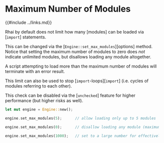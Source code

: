 Maximum Number of Modules
=========================

{{#include ../links.md}}

Rhai by default does not limit how many [modules] can be loaded via [`import`] statements.

This can be changed via the [`Engine::set_max_modules`][options] method. Notice that setting the
maximum number of modules to zero does _not_ indicate unlimited modules, but disallows loading any
module altogether.

A script attempting to load more than the maximum number of modules will terminate with an error result.

This limit can also be used to stop [`import`-loops][`import`] (i.e. cycles of modules referring to
each other).

This check can be disabled via the [`unchecked`] feature for higher performance (but higher risks as well).

```rust
let mut engine = Engine::new();

engine.set_max_modules(5);      // allow loading only up to 5 modules

engine.set_max_modules(0);      // disallow loading any module (maximum = zero)

engine.set_max_modules(1000);   // set to a large number for effectively unlimited modules
```

